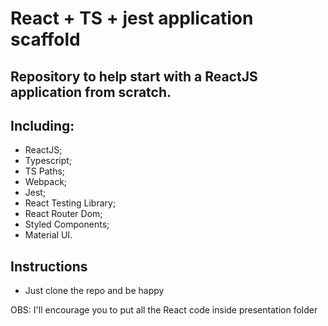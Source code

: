 # React + TS + jest application scaffold

## Repository to help start with a ReactJS application from scratch.

## Including:

- ReactJS;
- Typescript;
- TS Paths;
- Webpack;
- Jest;
- React Testing Library;
- React Router Dom;
- Styled Components;
- Material UI.

## Instructions

- Just clone the repo and be happy

OBS: I'll encourage you to put all the React code inside presentation folder
